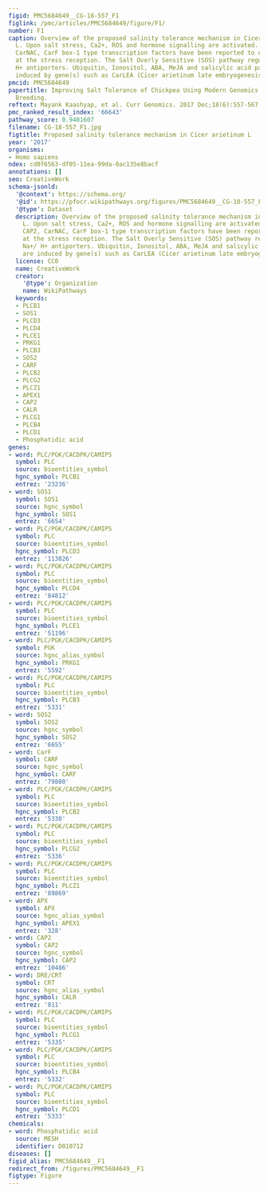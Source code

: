 ```yaml
---
figid: PMC5684649__CG-18-557_F1
figlink: /pmc/articles/PMC5684649/figure/F1/
number: F1
caption: Overview of the proposed salinity tolerance mechanism in Cicer arietinum
  L. Upon salt stress, Ca2+, ROS and hormone signalling are activated. AP2/ERF, CAP2,
  CarNAC, CarF box-1 type transcription factors have been reported to overexpress
  at the stress reception. The Salt Overly Sensitive (SOS) pathway regulates the Na+/
  H+ antiporters. Ubiquitin, Ionositol, ABA, MeJA and salicylic acid pathways are
  induced by gene(s) such as CarLEA (Cicer arietinum late embryogenesis protein).
pmcid: PMC5684649
papertitle: Improving Salt Tolerance of Chickpea Using Modern Genomics Tools and Molecular
  Breeding.
reftext: Mayank Kaashyap, et al. Curr Genomics. 2017 Dec;18(6):557-567.
pmc_ranked_result_index: '66643'
pathway_score: 0.9401607
filename: CG-18-557_F1.jpg
figtitle: Proposed salinity tolerance mechanism in Cicer arietinum L
year: '2017'
organisms:
- Homo sapiens
ndex: cd0f6563-df05-11ea-99da-0ac135e8bacf
annotations: []
seo: CreativeWork
schema-jsonld:
  '@context': https://schema.org/
  '@id': https://pfocr.wikipathways.org/figures/PMC5684649__CG-18-557_F1.html
  '@type': Dataset
  description: Overview of the proposed salinity tolerance mechanism in Cicer arietinum
    L. Upon salt stress, Ca2+, ROS and hormone signalling are activated. AP2/ERF,
    CAP2, CarNAC, CarF box-1 type transcription factors have been reported to overexpress
    at the stress reception. The Salt Overly Sensitive (SOS) pathway regulates the
    Na+/ H+ antiporters. Ubiquitin, Ionositol, ABA, MeJA and salicylic acid pathways
    are induced by gene(s) such as CarLEA (Cicer arietinum late embryogenesis protein).
  license: CC0
  name: CreativeWork
  creator:
    '@type': Organization
    name: WikiPathways
  keywords:
  - PLCB1
  - SOS1
  - PLCD3
  - PLCD4
  - PLCE1
  - PRKG1
  - PLCB3
  - SOS2
  - CARF
  - PLCB2
  - PLCG2
  - PLCZ1
  - APEX1
  - CAP2
  - CALR
  - PLCG1
  - PLCB4
  - PLCD1
  - Phosphatidic acid
genes:
- word: PLC/PGK/CACDPK/CAMIPS
  symbol: PLC
  source: bioentities_symbol
  hgnc_symbol: PLCB1
  entrez: '23236'
- word: SOS1
  symbol: SOS1
  source: hgnc_symbol
  hgnc_symbol: SOS1
  entrez: '6654'
- word: PLC/PGK/CACDPK/CAMIPS
  symbol: PLC
  source: bioentities_symbol
  hgnc_symbol: PLCD3
  entrez: '113026'
- word: PLC/PGK/CACDPK/CAMIPS
  symbol: PLC
  source: bioentities_symbol
  hgnc_symbol: PLCD4
  entrez: '84812'
- word: PLC/PGK/CACDPK/CAMIPS
  symbol: PLC
  source: bioentities_symbol
  hgnc_symbol: PLCE1
  entrez: '51196'
- word: PLC/PGK/CACDPK/CAMIPS
  symbol: PGK
  source: hgnc_alias_symbol
  hgnc_symbol: PRKG1
  entrez: '5592'
- word: PLC/PGK/CACDPK/CAMIPS
  symbol: PLC
  source: bioentities_symbol
  hgnc_symbol: PLCB3
  entrez: '5331'
- word: SOS2
  symbol: SOS2
  source: hgnc_symbol
  hgnc_symbol: SOS2
  entrez: '6655'
- word: CarF
  symbol: CARF
  source: hgnc_symbol
  hgnc_symbol: CARF
  entrez: '79800'
- word: PLC/PGK/CACDPK/CAMIPS
  symbol: PLC
  source: bioentities_symbol
  hgnc_symbol: PLCB2
  entrez: '5330'
- word: PLC/PGK/CACDPK/CAMIPS
  symbol: PLC
  source: bioentities_symbol
  hgnc_symbol: PLCG2
  entrez: '5336'
- word: PLC/PGK/CACDPK/CAMIPS
  symbol: PLC
  source: bioentities_symbol
  hgnc_symbol: PLCZ1
  entrez: '89869'
- word: APX
  symbol: APX
  source: hgnc_alias_symbol
  hgnc_symbol: APEX1
  entrez: '328'
- word: CAP2
  symbol: CAP2
  source: hgnc_symbol
  hgnc_symbol: CAP2
  entrez: '10486'
- word: DRE/CRT
  symbol: CRT
  source: hgnc_alias_symbol
  hgnc_symbol: CALR
  entrez: '811'
- word: PLC/PGK/CACDPK/CAMIPS
  symbol: PLC
  source: bioentities_symbol
  hgnc_symbol: PLCG1
  entrez: '5335'
- word: PLC/PGK/CACDPK/CAMIPS
  symbol: PLC
  source: bioentities_symbol
  hgnc_symbol: PLCB4
  entrez: '5332'
- word: PLC/PGK/CACDPK/CAMIPS
  symbol: PLC
  source: bioentities_symbol
  hgnc_symbol: PLCD1
  entrez: '5333'
chemicals:
- word: Phosphatidic acid
  source: MESH
  identifier: D010712
diseases: []
figid_alias: PMC5684649__F1
redirect_from: /figures/PMC5684649__F1
figtype: Figure
---
```

